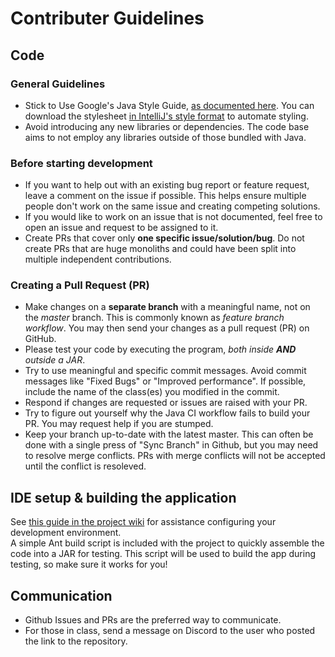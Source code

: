 Contributer Guidelines
===============================

## Code

### General Guidelines

* Stick to Use Google's Java Style Guide, [as documented here](https://google.github.io/styleguide/javaguide.html). You can download the stylesheet [in IntelliJ's style format](https://github.com/google/styleguide/blob/gh-pages/intellij-java-google-style.xml) to automate styling. 
* Avoid introducing any new libraries or dependencies. The code base aims to not employ any libraries outside of those bundled with Java.
 
### Before starting development

* If you want to help out with an existing bug report or feature request, leave a comment on the issue if possible. This helps ensure multiple people don't work on the same issue and creating competing solutions.
* If you would like to work on an issue that is not documented, feel free to open an issue and request to be assigned to it. 
* Create PRs that cover only **one specific issue/solution/bug**. Do not create PRs that are huge monoliths and could have been split into multiple independent contributions.

### Creating a Pull Request (PR)

* Make changes on a **separate branch** with a meaningful name, not on the _master_ branch. This is commonly known as *feature branch workflow*. You may then send your changes as a pull request (PR) on GitHub.
* Please test your code by executing the program, *both inside **AND** outside a JAR*.
* Try to use meaningful and specific commit messages. Avoid commit messages like "Fixed Bugs" or "Improved performance". If possible, include the name of the class(es) you modified in the commit.
* Respond if changes are requested or issues are raised with your PR.
* Try to figure out yourself why the Java CI workflow fails to build your PR. You may request help if you are stumped.
* Keep your branch up-to-date with the latest master. This can often be done with a single press of "Sync Branch" in Github, but you may need to resolve merge conflicts. PRs with merge conflicts will not be accepted until the conflict is resoleved.

## IDE setup & building the application

See [this guide in the project wiki](https://github.com/KosOrKosm/Fourier_Series_Applet/wiki/Setting-up-for-Development) for assistance configuring your development environment.<br>
A simple Ant build script is included with the project to quickly assemble the code into a JAR for testing. This script will be used to build the app during testing, so make sure it works for you!

## Communication

* Github Issues and PRs are the preferred way to communicate.
* For those in class, send a message on Discord to the user who posted the link to the repository.
